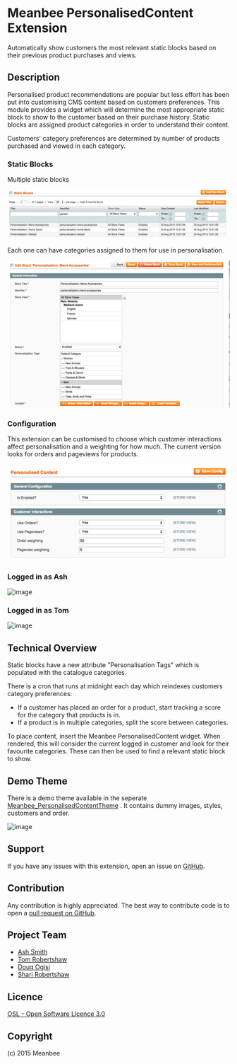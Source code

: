 Meanbee PersonalisedContent Extension
=====================

Automatically show customers the most relevant static blocks based on their previous product purchases and views.


Description
-----------

Personalised product recommendations are popular but less effort has been put into customising CMS content based on customers preferences.  This module provides a widget which will determine the most appropriate static block to show to the customer based on their purchase history.  Static blocks are assigned product categories in order to understand their content. 
 
Customers' category preferences are determined by number of products purchased and viewed in each category.   
 
### Static Blocks
 
Multiple static blocks

![image](docs/cms_static_blocks.png)
 
Each one can have categories assigned to them for use in personalisation.

![image](docs/cms_category.png)
 
### Configuration

This extension can be customised to choose which customer interactions affect personalisation and a weighting for how much.  The current version looks for orders and pageviews for products.
 
![image](docs/configuration.png)


### Logged in as Ash

![image](docs/home_home.png)

### Logged in as Tom

![image](docs/home_mens.png)


Technical Overview
------------------

Static blocks have a new attribute "Personalisation Tags" which is populated with the catalogue categories. 

There is a cron that runs at midnight each day which reindexes customers category preferences:

* If a customer has placed an order for a product, start tracking a score for the category that products is in.
* If a product is in multiple categories, split the score between categories.

To place content, insert the Meanbee PersonalisedContent widget.  When rendered, this will consider the current logged 
in customer and look for their favourite categories.  These can then be used to find a relevant static block to show. 

Demo Theme
----------

There is a demo theme available in the seperate [Meanbee_PersonalisedContentTheme](https://github.com/MageHack/PersonalisedContentTheme)
. It contains dummy images, styles, customers and order.


![image](docs/home_home.png)


Support
-------
If you have any issues with this extension, open an issue on [GitHub](https://github.com/meanbee/Meanbee_PersonalisedContent/issues).

Contribution
------------
Any contribution is highly appreciated. The best way to contribute code is to open a [pull request on GitHub](https://help.github.com/articles/using-pull-requests).

Project Team
---------

* [Ash Smith](https://twitter.com/ashsmithco)
* [Tom Robertshaw](https://twitter.com/bobbyshaw)
* [Doug Ogisi](https://www.linkedin.com/pub/douglas-ogisi/1b/964/35b)
* [Shari Robertshaw](https://twitter.com/sharibary)

Licence
-------
[OSL - Open Software Licence 3.0](http://opensource.org/licenses/osl-3.0.php)

Copyright
---------
(c) 2015 Meanbee
